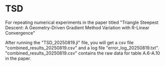 # TSD
For repeating numerical experiments in the paper titled  "Triangle Steepest Descent: A Geometry-Driven Gradient Method Variation with R-Linear Convergence"

After running the "TSD_20250819.jl" file, you will get a csv file "combined_results_20250819.csv" and a log file "error_log_20250819.txt". "combined_results_20250819.csv" contains the raw data for table A.6-A.10 in the paper.
